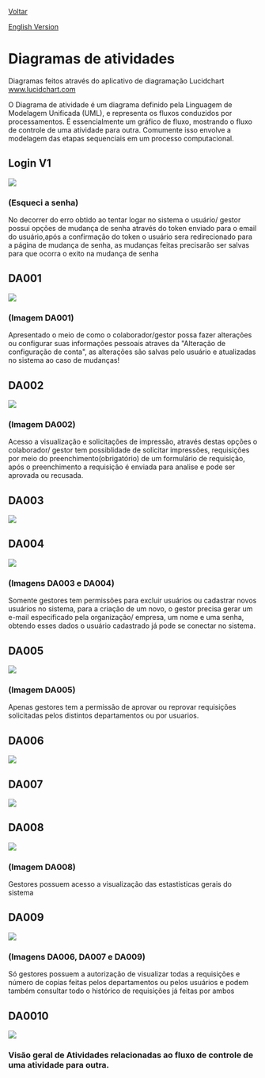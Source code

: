 <a href="https://github.com/Squad-Back-End/reprography-nodejs/tree/master/docs/diagrams">Voltar</a>

[English Version](https://github.com/Squad-Back-End/reprography-nodejs/blob/master/docs/diagrams/diagramas_de_atividade/README-en.md)

# Diagramas de atividades

Diagramas feitos através do aplicativo de diagramação Lucidchart
www.lucidchart.com

O Diagrama de atividade é um diagrama definido pela Linguagem de Modelagem Unificada (UML), e representa os fluxos conduzidos por processamentos.
É essencialmente um gráfico de fluxo, mostrando o fluxo de controle de uma atividade para outra. Comumente isso envolve a modelagem das etapas sequenciais em um processo computacional.

## Login V1 
<img src="https://raw.githubusercontent.com/Squad-Back-End/reprography-nodejs/master/docs/diagrams/diagramas_de_atividade/Diagrama%20de%20Atividade_login%20V1.PNG" img>

### (Esqueci a senha)
No decorrer do erro obtido ao tentar logar no sistema o usuário/ gestor possui opções de mudança de senha através do token enviado para o email do usuário,após a confirmação do token o usuário sera redirecionado para a página de mudança de senha, as mudanças feitas  precisarão ser salvas para que ocorra o exito na mudança de senha

## DA001 
<img src="https://raw.githubusercontent.com/Squad-Back-End/reprography-nodejs/master/docs/diagrams/diagramas_de_atividade/DA001.png" img>

### (Imagem DA001)
Apresentado o meio de como o colaborador/gestor possa fazer alterações ou configurar suas informações pessoais atraves da "Alteração de configuração de conta", as alterações são salvas pelo usuário e atualizadas no sistema ao caso de mudanças!

## DA002 
<img src="https://raw.githubusercontent.com/Squad-Back-End/reprography-nodejs/master/docs/diagrams/diagramas_de_atividade/DA002.png" img>

### (Imagem DA002)
Acesso a visualização  e solicitações de impressão, através destas opções o colaborador/ gestor tem possiblidade de solicitar impressões, requisições por meio do preenchimento(obrigatório) de um formulário de requisição, após o preenchimento a requisição é enviada para analise e pode ser aprovada ou recusada.


## DA003 
<img src="https://raw.githubusercontent.com/Squad-Back-End/reprography-nodejs/master/docs/diagrams/diagramas_de_atividade/DA003.png" img>


## DA004 
<img src="https://raw.githubusercontent.com/Squad-Back-End/reprography-nodejs/master/docs/diagrams/diagramas_de_atividade/DA004.png" img>

### (Imagens DA003 e DA004)
Somente gestores tem permissões para excluir usuários ou cadastrar novos usuários no sistema, para a criação de um novo, o gestor precisa gerar um e-mail especificado pela organização/ empresa, um nome e uma senha, obtendo esses dados o usuário cadastrado já pode se conectar  no sistema.



## DA005 
<img src="https://raw.githubusercontent.com/Squad-Back-End/reprography-nodejs/master/docs/diagrams/diagramas_de_atividade/DA005.png" img>

### (Imagem DA005)
Apenas gestores tem a permissão de aprovar ou reprovar requisições  solicitadas pelos distintos departamentos ou por usuarios.

## DA006 
<img src="https://raw.githubusercontent.com/Squad-Back-End/reprography-nodejs/master/docs/diagrams/diagramas_de_atividade/DA006.png" img>

## DA007 
<img src="https://raw.githubusercontent.com/Squad-Back-End/reprography-nodejs/master/docs/diagrams/diagramas_de_atividade/DA007.png" img>

## DA008 
<img src="https://raw.githubusercontent.com/Squad-Back-End/reprography-nodejs/master/docs/diagrams/diagramas_de_atividade/DA008.png" img>

### (Imagem DA008)
Gestores possuem acesso a visualização das estastisticas gerais do sistema


## DA009 
<img src="https://raw.githubusercontent.com/Squad-Back-End/reprography-nodejs/master/docs/diagrams/diagramas_de_atividade/DA009.png" img>

### (Imagens DA006, DA007 e DA009)
Só gestores possuem a autorização de visualizar todas a requisições e número de copias feitas pelos departamentos ou pelos usuários e podem também consultar todo o histórico de requisições já feitas por ambos

## DA0010 
<img src="https://raw.githubusercontent.com/Squad-Back-End/reprography-nodejs/master/docs/diagrams/diagramas_de_atividade/DA0010.png" img>

### Visão geral de Atividades relacionadas ao fluxo de controle de uma atividade para outra.
